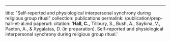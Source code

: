 ---
title: "Self-reported and physiological interpersonal synchrony during religious group ritual"
collection: publications
permalink: /publication/prep-hall-et-al.md
paperurl:
citation: '<b>Hall, C.,</b> Tillbury, S., Bush, A., Saykina, V., Paxton, A., & Xygalatas, D. (in preparation). Self-reported and physiological interpersonal synchrony during religious group ritual.'
